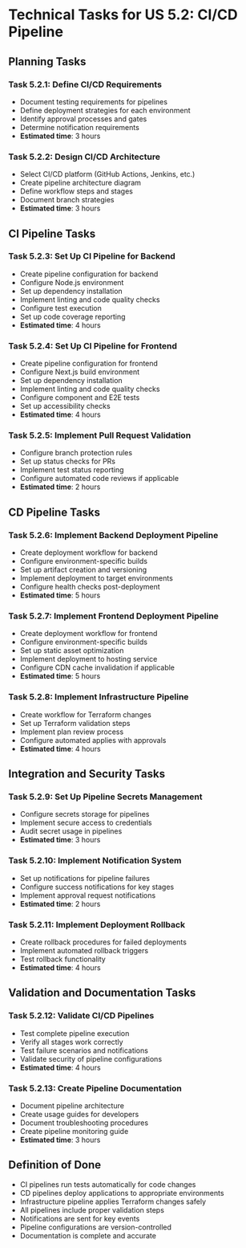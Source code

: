 # Technical Tasks for US 5.2: CI/CD Pipeline

## Planning Tasks

### Task 5.2.1: Define CI/CD Requirements
- Document testing requirements for pipelines
- Define deployment strategies for each environment
- Identify approval processes and gates
- Determine notification requirements
- **Estimated time**: 3 hours

### Task 5.2.2: Design CI/CD Architecture
- Select CI/CD platform (GitHub Actions, Jenkins, etc.)
- Create pipeline architecture diagram
- Define workflow steps and stages
- Document branch strategies
- **Estimated time**: 3 hours

## CI Pipeline Tasks

### Task 5.2.3: Set Up CI Pipeline for Backend
- Create pipeline configuration for backend
- Configure Node.js environment
- Set up dependency installation
- Implement linting and code quality checks
- Configure test execution
- Set up code coverage reporting
- **Estimated time**: 4 hours

### Task 5.2.4: Set Up CI Pipeline for Frontend
- Create pipeline configuration for frontend
- Configure Next.js build environment
- Set up dependency installation
- Implement linting and code quality checks
- Configure component and E2E tests
- Set up accessibility checks
- **Estimated time**: 4 hours

### Task 5.2.5: Implement Pull Request Validation
- Configure branch protection rules
- Set up status checks for PRs
- Implement test status reporting
- Configure automated code reviews if applicable
- **Estimated time**: 2 hours

## CD Pipeline Tasks

### Task 5.2.6: Implement Backend Deployment Pipeline
- Create deployment workflow for backend
- Configure environment-specific builds
- Set up artifact creation and versioning
- Implement deployment to target environments
- Configure health checks post-deployment
- **Estimated time**: 5 hours

### Task 5.2.7: Implement Frontend Deployment Pipeline
- Create deployment workflow for frontend
- Configure environment-specific builds
- Set up static asset optimization
- Implement deployment to hosting service
- Configure CDN cache invalidation if applicable
- **Estimated time**: 5 hours

### Task 5.2.8: Implement Infrastructure Pipeline
- Create workflow for Terraform changes
- Set up Terraform validation steps
- Implement plan review process
- Configure automated applies with approvals
- **Estimated time**: 4 hours

## Integration and Security Tasks

### Task 5.2.9: Set Up Pipeline Secrets Management
- Configure secrets storage for pipelines
- Implement secure access to credentials
- Audit secret usage in pipelines
- **Estimated time**: 3 hours

### Task 5.2.10: Implement Notification System
- Set up notifications for pipeline failures
- Configure success notifications for key stages
- Implement approval request notifications
- **Estimated time**: 2 hours

### Task 5.2.11: Implement Deployment Rollback
- Create rollback procedures for failed deployments
- Implement automated rollback triggers
- Test rollback functionality
- **Estimated time**: 4 hours

## Validation and Documentation Tasks

### Task 5.2.12: Validate CI/CD Pipelines
- Test complete pipeline execution
- Verify all stages work correctly
- Test failure scenarios and notifications
- Validate security of pipeline configurations
- **Estimated time**: 4 hours

### Task 5.2.13: Create Pipeline Documentation
- Document pipeline architecture
- Create usage guides for developers
- Document troubleshooting procedures
- Create pipeline monitoring guide
- **Estimated time**: 3 hours

## Definition of Done
- CI pipelines run tests automatically for code changes
- CD pipelines deploy applications to appropriate environments
- Infrastructure pipeline applies Terraform changes safely
- All pipelines include proper validation steps
- Notifications are sent for key events
- Pipeline configurations are version-controlled
- Documentation is complete and accurate
